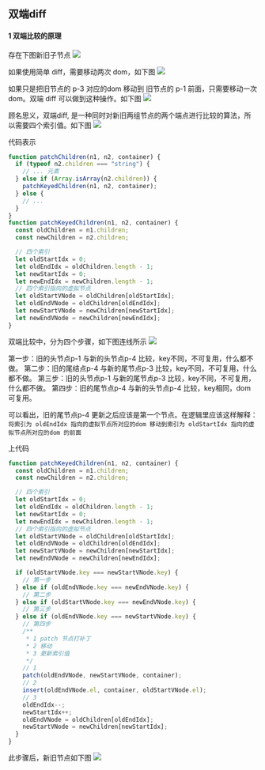 ## 双端diff
#### 1 双端比较的原理
存在下图新旧子节点
![](image%201.png)

如果使用简单 diff，需要移动两次 dom，如下图
![](Pasted%20image%2020220317235506.png)

如果只是把旧节点的 p-3 对应的dom 移动到 旧节点的 p-1 前面，只需要移动一次 dom。双端 diff 可以做到这种操作。如下图
![](Pasted%20image%2020220318000927.png)

顾名思义，双端diff, 是一种同时对新旧两组节点的两个端点进行比较的算法，所以需要四个索引值。如下图 
![](Pasted%20image%2020220318002035.png)

代码表示
```javascript
function patchChildren(n1, n2, container) {
  if (typeof n2.children === "string") {
    // ... 元素
  } else if (Array.isArray(n2.children)) {
    patchKeyedChildren(n1, n2, container);
  } else {
    // ...
  }
}
function patchKeyedChildren(n1, n2, container) {
  const oldChildren = n1.children;
  const newChildren = n2.children;

  // 四个索引
  let oldStartIdx = 0;
  let oldEndIdx = oldChildren.length - 1;
  let newStartIdx = 0;
  let newEndIdx = newChildren.length - 1;
  // 四个索引指向的虚拟节点
  let oldStartVNode = oldChildren[oldStartIdx];
  let oldEndVNode = oldChildren[oldEndIdx];
  let newStartVNode = newChildren[newStartIdx];
  let newEndVNode = newChildren[newEndIdx];
}

```

双端比较中，分为四个步骤，如下图连线所示
![](Pasted%20image%2020220318003915.png)

第一步：旧的头节点p-1 与新的头节点p-4 比较，key不同，不可复用，什么都不做。
第二步：旧的尾结点p-4 与新的尾节点p-3 比较，key不同，不可复用，什么都不做。
第三步：旧的头节点p-1 与新的尾节点p-3 比较，key不同，不可复用，什么都不做。
第四步：旧的尾节点p-4 与新的头节点p-4 比较，key相同，dom可复用。

可以看出，旧的尾节点p-4 更新之后应该是第一个节点。在逻辑里应该这样解释：`将索引为 oldEndIdx 指向的虚拟节点所对应的dom 移动到索引为 oldStartIdx 指向的虚拟节点所对应的dom 的前面`

上代码
```js
function patchKeyedChildren(n1, n2, container) {
  const oldChildren = n1.children;
  const newChildren = n2.children;

  // 四个索引
  let oldStartIdx = 0;
  let oldEndIdx = oldChildren.length - 1;
  let newStartIdx = 0;
  let newEndIdx = newChildren.length - 1;
  // 四个索引指向的虚拟节点
  let oldStartVNode = oldChildren[oldStartIdx];
  let oldEndVNode = oldChildren[oldEndIdx];
  let newStartVNode = newChildren[newStartIdx];
  let newEndVNode = newChildren[newEndIdx];

  if (oldStartVNode.key === newStartVNode.key) {
    // 第一步
  } else if (oldEndVNode.key === newEndVNode.key) {
    // 第二步
  } else if (oldStartVNode.key === newEndVNode.key) {
    // 第三步
  } else if (oldEndVNode.key === newStartVNode.key) {
    // 第四步
    /**
     * 1 patch 节点打补丁
     * 2 移动
     * 3 更新索引值
     */
    // 1
    patch(oldEndVNode, newStartVNode, container);
    // 2
    insert(oldEndVNode.el, container, oldStartVNode.el);
    // 3
    oldEndIdx--;
    newStartIdx++;
    oldEndVNode = oldChildren[oldEndIdx];
    newStartVNode = newChildren[newStartIdx];
  }
}
```

此步骤后，新旧节点如下图
![](Pasted%20image%2020220318011338.png)
